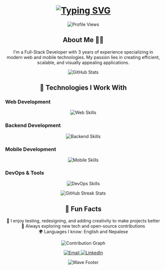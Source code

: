 <h1 align="center">
  <a href="#">
    <img src="https://readme-typing-svg.herokuapp.com?font=Fira+Code&size=30&duration=3000&pause=1000&color=2D9EF3&center=true&vCenter=true&width=435&lines=Hello%2C+I'm+a+Developer!+%F0%9F%91%8B;Welcome+to+my+Profile!" alt="Typing SVG" />
  </a>
</h1>

<p align="center">
  <img src="https://komarev.com/ghpvc/?username=bhusalmanish&label=Profile%20views&color=2D9EF3&style=flat" alt="Profile Views" />
</p>

<h2 align="center">About Me 👨‍💻</h2>

<p align="center">
  I'm a Full-Stack Developer with 3 years of experience specializing in modern web and mobile technologies. My passion lies in creating efficient, scalable, and visually appealing applications.
</p>

<div align="center">
  <img src="https://github-readme-stats.vercel.app/api?username=bhusalmanish&show_icons=true&theme=tokyonight&hide_border=true" alt="GitHub Stats" />
</div>

<h2 align="center">🚀 Technologies I Work With</h2>

<h3>Web Development</h3>
<p align="center">
  <img src="https://skillicons.dev/icons?i=react,typescript,nextjs,tailwind" alt="Web Skills" />
</p>

<h3>Backend Development</h3>
<p align="center">
  <img src="https://skillicons.dev/icons?i=nodejs,express,mongodb" alt="Backend Skills" />
</p>

<h3>Mobile Development</h3>
<p align="center">
  <img src="https://skillicons.dev/icons?i=flutter,react" alt="Mobile Skills" />
</p>

<h3>DevOps & Tools</h3>
<p align="center">
  <img src="https://skillicons.dev/icons?i=aws,docker,git,figma" alt="DevOps Skills" />
</p>

<div align="center">
  <img src="https://github-readme-streak-stats.herokuapp.com/?user=yourusername&theme=tokyonight&hide_border=true" alt="GitHub Streak Stats" />
</div>

<h2 align="center">🌟 Fun Facts</h2>

<ul align="center" style="list-style: none; padding: 0;">
  <li>🎨 I enjoy testing, redesigning, and adding creativity to make projects better</li>
  <li>🔭 Always exploring new tech and open-source contributions</li>
  <li>🌍 Languages I know: English and Nepalese</li>
</ul>

<div align="center">
  <img src="https://github-readme-activity-graph.vercel.app/graph?username=yourusername&theme=tokyo-night&hide_border=true" alt="Contribution Graph" />
</div>

<p align="center">
  <a href="mailto:manishbhusal.code@gmail.com">
    <img src="https://img.shields.io/badge/Email-D14836?style=for-the-badge&logo=gmail&logoColor=white" alt="Email" />
  </a>
  <a href="https://www.linkedin.com/in/manish-bhusal-9bb384191/https://www.linkedin.com/in/manish-bhusal-9bb384191/">
    <img src="https://img.shields.io/badge/LinkedIn-0077B5?style=for-the-badge&logo=linkedin&logoColor=white" alt="LinkedIn" />
  </a>
</p>

<p align="center">
  <img src="https://capsule-render.vercel.app/api?type=waving&color=gradient&height=100&section=footer" alt="Wave Footer" />
</p>
